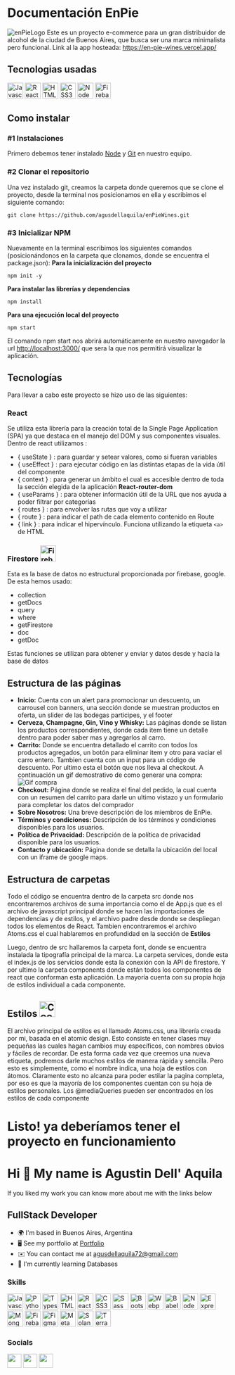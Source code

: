 # Documentación EnPie
![enPieLogo](https://i.imgur.com/ir2AYXf.png)
Este es un proyecto e-commerce para un gran distribuidor de alcohol de la ciudad de Buenos Aires, que busca ser una marca minimalista pero funcional.
Link al la app hosteada: https://en-pie-wines.vercel.app/
## Tecnologias usadas
<a href="https://developer.mozilla.org/en-US/docs/Web/JavaScript" target="_blank" rel="noreferrer"><img src="https://raw.githubusercontent.com/danielcranney/readme-generator/main/public/icons/skills/javascript-colored.svg" width="36" height="36" alt="Javascript" /></a>
<a href="https://reactjs.org/" target="_blank" rel="noreferrer"><img src="https://raw.githubusercontent.com/danielcranney/readme-generator/main/public/icons/skills/react-colored.svg" width="36" height="36" alt="React" /></a>
<a href="https://developer.mozilla.org/en-US/docs/Glossary/HTML5" target="_blank" rel="noreferrer"><img src="https://raw.githubusercontent.com/danielcranney/readme-generator/main/public/icons/skills/html5-colored.svg" width="36" height="36" alt="HTML5" /></a>
<a href="https://www.w3.org/TR/CSS/#css" target="_blank" rel="noreferrer"><img src="https://raw.githubusercontent.com/danielcranney/readme-generator/main/public/icons/skills/css3-colored.svg" width="36" height="36" alt="CSS3" /></a>
<a href="https://nodejs.org/en/" target="_blank" rel="noreferrer"><img src="https://raw.githubusercontent.com/danielcranney/readme-generator/main/public/icons/skills/nodejs-colored.svg" width="36" height="36" alt="NodeJS" /></a>
<a href="https://firebase.google.com/" target="_blank" rel="noreferrer"><img src="https://raw.githubusercontent.com/danielcranney/readme-generator/main/public/icons/skills/firebase-colored.svg" width="36" height="36" alt="Firebase"/></a>
## Como instalar
### #1 Instalaciones
Primero debemos tener instalado [Node](https://nodejs.org/es/) y [Git](https://git-scm.com/downloads) en nuestro equipo. 
### #2 Clonar el repositorio
Una vez instalado git,  creamos la carpeta donde queremos que se clone el proyecto, desde la terminal nos posicionamos en ella y escribimos el siguiente comando:

    git clone https://github.com/agusdellaquila/enPieWines.git

### #3 Inicializar NPM
Nuevamente en la terminal escribimos los siguientes comandos (posicionándonos en la carpeta que clonamos, donde se encuentra el package.json):
**Para la inicialización del proyecto**

    npm init -y

**Para instalar las librerías y dependencias**

    npm install

**Para una ejecución local del proyecto**

    npm start

El comando npm start nos abrirá automáticamente en nuestro navegador la url [http://localhost:3000/](http://localhost:3000/) que sera la que nos permitirá visualizar la aplicación.
## Tecnologías
Para llevar a cabo este proyecto se hizo uso de las siguientes:
### React
Se utiliza esta librería para la creación total de la Single Page Application (SPA) ya que destaca en el manejo del DOM y sus componentes visuales.
Dentro de react utilizamos : 
+ { useState } : para guardar y setear valores, como si fueran variables 
+ { useEffect } : para ejecutar código en las distintas etapas de la vida útil del componente
+ { context } : para generar un ámbito el cual es accesible dentro de toda la sección elegida de la aplicación
**React-router-dom**
+ { useParams } : para obtener información útil de la URL que nos ayuda a poder filtrar por categorías
+ { routes } : para envolver las rutas que voy a utilizar
+ { route } : para indicar el path de cada elemento contenido en Route 
+ { link } : para indicar el hipervínculo. Funciona utilizando la etiqueta `<a>` de HTML
 ### Firestore <a href="https://firebase.google.com/" target="_blank" rel="noreferrer"><img src="https://raw.githubusercontent.com/danielcranney/readme-generator/main/public/icons/skills/firebase-colored.svg" width="36" height="36" alt="Firebase" /></a>
 Esta es la base de datos no estructural proporcionada por firebase, google.
 De esta hemos usado: 
+   collection
+   getDocs
+   query
+  where
+  getFirestore
+  doc
+  getDoc

Estas funciones se utilizan para obtener y enviar y datos desde y hacia la base de datos
## Estructura de las páginas
+ **Inicio:** Cuenta con un alert para promocionar un descuento, un carrousel con banners, una sección donde se muestran productos en oferta, un slider de las bodegas participes, y el footer
+ **Cerveza, Champagne, Gin, Vino y Whisky:** Las páginas donde se listan los productos correspondientes, donde cada item tiene un detalle dentro para poder saber mas y agregarlos al carro.
+  **Carrito:** Donde se encuentra detallado el carrito con todos los productos agregados, un botón para eliminar item y otro para vaciar el carro entero. Tambien cuenta con un input para un código de descuento. Por ultimo esta el botón que nos lleva al checkout.
A continuación un gif demostrativo de como generar una compra:
![Gif compra](https://i.imgur.com/G2Zpv63.gif)
+ **Checkout:** Página donde se realiza el final del pedido, la cual cuenta con un resumen del carrito para darle un ultimo vistazo y un formulario para completar los datos del comprador
+ **Sobre Nosotros:** Una breve descripción de los miembros de EnPie.
+ **Términos y condiciones:** Descripción de los términos y condiciones disponibles para los usuarios.
+ **Política de Privacidad:** Descripción de la política de privacidad disponible para los usuarios.
+ **Contacto y ubicación:** Página donde se detalla la ubicación del local con un iframe de google maps.
 
## Estructura de carpetas
Todo el código se encuentra dentro de la carpeta src donde nos encontraremos archivos de suma importancia  como el de App.js que es el archivo de javascript principal donde se hacen las importaciones de dependencias y de estilos, y el archivo padre desde donde se despliegan todos los elementos de React.
Tambien encontraremos el archivo Atoms.css el cual hablaremos en profundidad en la sección de  **Estilos** 

Luego, dentro de src hallaremos la carpeta font, donde se encuentra instalada la tipografía principal de la marca. La carpeta services, donde esta el index.js de los servicios donde esta la conexión con la API de firestore. Y por ultimo la carpeta components donde están todos los componentes de react que conforman esta aplicación. La mayoría cuenta con su propia hoja de estilos individual a cada componente.
## Estilos <a href="https://www.w3.org/TR/CSS/#css" target="_blank" rel="noreferrer"><img src="https://raw.githubusercontent.com/danielcranney/readme-generator/main/public/icons/skills/css3-colored.svg" width="36" height="36" alt="CSS3" /></a>
El archivo principal de estilos es el llamado Atoms.css, una librería creada por mi, basada en el atomic design. Esto consiste en tener clases muy pequeñas las cuales hagan cambios muy específicos, con nombres obvios y fáciles de recordar. De esta forma cada vez que creemos una nueva etiqueta, podremos darle muchos estilos de manera rápida y sencilla. Pero esto es simplemente, como el nombre indica, una hoja de estilos con átomos. Claramente esto no alcanza para poder estilar la pagina completa, por eso es que la mayoría de los componentes cuentan con su hoja de estilos personales. 
Los @mediaQueries pueden ser encontrados en los estilos de cada componente

# Listo! ya deberíamos tener el proyecto en funcionamiento

Hi 👋 My name is Agustin Dell' Aquila
=====================================
If you liked my work you can know more about me with the links below

FullStack Developer
-------------------
* 🌍  I'm based in Buenos Aires, Argentina
* 🖥️  See my portfolio at [Portfolio](http://agusdellaquila.github.io/acu-web-portfolio/)
* ✉️  You can contact me at [agusdellaquila72@gmail.com](mailto:agusdellaquila72@gmail.com)
* 🧠  I'm currently learning Databases
### Skills
<p align="left">
<a href="https://developer.mozilla.org/en-US/docs/Web/JavaScript" target="_blank" rel="noreferrer"><img src="https://raw.githubusercontent.com/danielcranney/readme-generator/main/public/icons/skills/javascript-colored.svg" width="36" height="36" alt="Javascript" /></a>
<a href="https://www.python.org/" target="_blank" rel="noreferrer"><img src="https://raw.githubusercontent.com/danielcranney/readme-generator/main/public/icons/skills/python-colored.svg" width="36" height="36" alt="Python" /></a>
<a href="https://www.typescriptlang.org/" target="_blank" rel="noreferrer"><img src="https://raw.githubusercontent.com/danielcranney/readme-generator/main/public/icons/skills/typescript-colored.svg" width="36" height="36" alt="Typescript" /></a>
<a href="https://developer.mozilla.org/en-US/docs/Glossary/HTML5" target="_blank" rel="noreferrer"><img src="https://raw.githubusercontent.com/danielcranney/readme-generator/main/public/icons/skills/html5-colored.svg" width="36" height="36" alt="HTML5" /></a>
<a href="https://reactjs.org/" target="_blank" rel="noreferrer"><img src="https://raw.githubusercontent.com/danielcranney/readme-generator/main/public/icons/skills/react-colored.svg" width="36" height="36" alt="React" /></a>
<a href="https://www.w3.org/TR/CSS/#css" target="_blank" rel="noreferrer"><img src="https://raw.githubusercontent.com/danielcranney/readme-generator/main/public/icons/skills/css3-colored.svg" width="36" height="36" alt="CSS3" /></a>
<a href="https://sass-lang.com/" target="_blank" rel="noreferrer"><img src="https://raw.githubusercontent.com/danielcranney/readme-generator/main/public/icons/skills/sass-colored.svg" width="36" height="36" alt="Sass" /></a>
<a href="https://getbootstrap.com/" target="_blank" rel="noreferrer"><img src="https://raw.githubusercontent.com/danielcranney/readme-generator/main/public/icons/skills/bootstrap-colored.svg" width="36" height="36" alt="Bootstrap" /></a>
<a href="https://webpack.js.org/" target="_blank" rel="noreferrer"><img src="https://raw.githubusercontent.com/danielcranney/readme-generator/main/public/icons/skills/webpack-colored.svg" width="36" height="36" alt="Webpack" /></a>
<a href="https://babeljs.io/" target="_blank" rel="noreferrer"><img src="https://raw.githubusercontent.com/danielcranney/readme-generator/main/public/icons/skills/babel-colored.svg" width="36" height="36" alt="Babel" /></a>
<a href="https://nodejs.org/en/" target="_blank" rel="noreferrer"><img src="https://raw.githubusercontent.com/danielcranney/readme-generator/main/public/icons/skills/nodejs-colored.svg" width="36" height="36" alt="NodeJS" /></a>
<a href="https://expressjs.com/" target="_blank" rel="noreferrer"><img src="https://raw.githubusercontent.com/danielcranney/readme-generator/main/public/icons/skills/express-colored.svg" width="36" height="36" alt="Express" /></a>
<a href="https://www.mongodb.com/" target="_blank" rel="noreferrer"><img src="https://raw.githubusercontent.com/danielcranney/readme-generator/main/public/icons/skills/mongodb-colored.svg" width="36" height="36" alt="MongoDB" /></a>
<a href="https://firebase.google.com/" target="_blank" rel="noreferrer"><img src="https://raw.githubusercontent.com/danielcranney/readme-generator/main/public/icons/skills/firebase-colored.svg" width="36" height="36" alt="Firebase" /></a>
<a href="https://www.figma.com/" target="_blank" rel="noreferrer"><img src="https://raw.githubusercontent.com/danielcranney/readme-generator/main/public/icons/skills/figma-colored.svg" width="36" height="36" alt="Figma" /></a>
<a href="https://metamask.io/" target="_blank" rel="noreferrer"><img src="https://raw.githubusercontent.com/danielcranney/readme-generator/main/public/icons/skills/metamask-colored.svg" width="36" height="36" alt="MetaMask" /></a>
<a href="https://solana.com/" target="_blank" rel="noreferrer"><img src="https://raw.githubusercontent.com/danielcranney/readme-generator/main/public/icons/skills/solana-colored.svg" width="36" height="36" alt="Solana" /></a>
<a href="https://www.terra.money/" target="_blank" rel="noreferrer"><img src="https://raw.githubusercontent.com/danielcranney/readme-generator/main/public/icons/skills/terra-colored.svg" width="36" height="36" alt="Terra" /></a>
</p>

### Socials
<p align="left"> <a href="https://www.github.com/agusdellaquila" target="_blank" rel="noreferrer"><img src="https://raw.githubusercontent.com/danielcranney/readme-generator/main/public/icons/socials/github.svg" width="32" height="32" /></a> <a href="https://www.linkedin.com/in/agustin-dell-aquila-a5b2451b2/" target="_blank" rel="noreferrer"><img src="https://raw.githubusercontent.com/danielcranney/readme-generator/main/public/icons/socials/linkedin.svg" width="32" height="32" /></a> <a href="https://www.twitter.com/acu__js" target="_blank" rel="noreferrer"><img src="https://raw.githubusercontent.com/danielcranney/readme-generator/main/public/icons/socials/twitter.svg" width="32" height="32" /></a></p>

